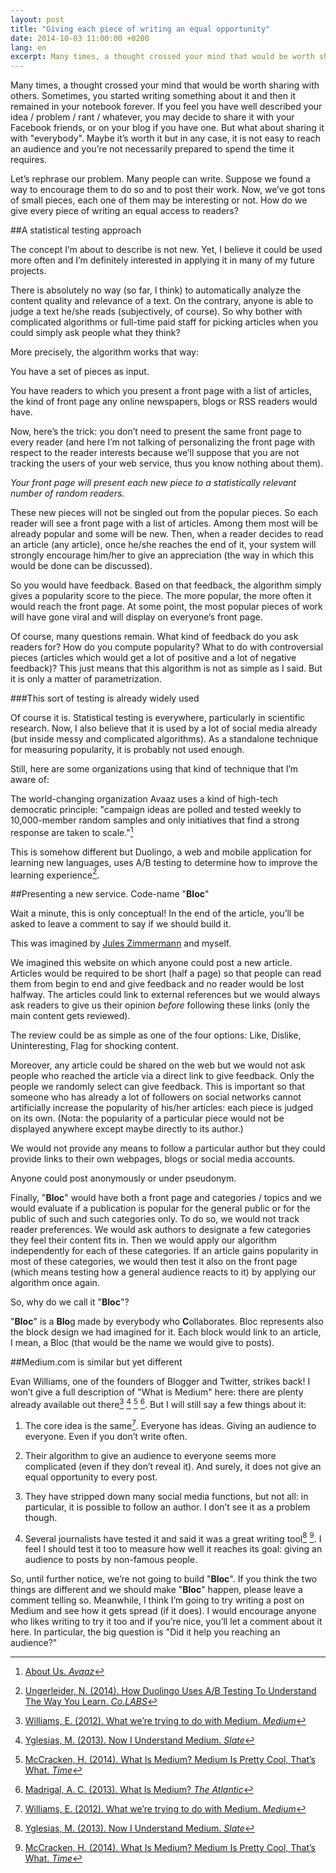 ```yaml
---
layout: post
title: "Giving each piece of writing an equal opportunity"
date: 2014-10-03 11:00:00 +0200
lang: en
excerpt: Many times, a thought crossed your mind that would be worth sharing with others. Sometimes, you started writing something about it and then it remained in your notebook forever. If you feel you have well described your idea / problem / rant / whatever, you may decide to share it with your Facebook friends, or on your blog if you have one. But what about sharing it with "everybody". Maybe it’s worth it but in any case, it is not easy to reach an audience and you’re not necessarily prepared to spend the time it requires.
---
```


Many times, a thought crossed your mind that would be worth sharing with others.
Sometimes, you started writing something about it and then it remained in your notebook forever.
If you feel you have well described your idea / problem / rant / whatever,
you may decide to share it with your Facebook friends, or on your blog if you have one.
But what about sharing it with "everybody".
Maybe it’s worth it but in any case, it is not easy to reach an audience
and you’re not necessarily prepared to spend the time it requires.

Let’s rephrase our problem. Many people can write.
Suppose we found a way to encourage them to do so and to post their work.
Now, we’ve got tons of small pieces, each one of them may be interesting or not.
How do we give every piece of writing an equal access to readers?

##A statistical testing approach

The concept I’m about to describe is not new.
Yet, I believe it could be used more often and I’m definitely interested in applying it in many of my future projects.

There is absolutely no way (so far, I think) to automatically analyze the content quality and relevance of a text.
On the contrary, anyone is able to judge a text he/she reads (subjectively, of course).
So why bother with complicated algorithms or
full-time paid staff for picking articles when you could simply ask people what they think?

More precisely, the algorithm works that way:

You have a set of pieces as input.

You have readers to which you present a front page with a list of articles,
the kind of front page any online newspapers, blogs or RSS readers would have.

Now, here’s the trick: you don’t need to present the same front page to every reader
(and here I’m not talking of personalizing the front page with respect to the reader interests
because we’ll suppose that you are not tracking the users of your web service,
thus you know nothing about them).

*Your front page will present each new piece to a statistically relevant number of random readers.*

These new pieces will not be singled out from the popular pieces.
So each reader will see a front page with a list of articles.
Among them most will be already popular and some will be new.
Then, when a reader decides to read an article (any article), once he/she reaches the end of it,
your system will strongly encourage him/her to give an appreciation
(the way in which this would be done can be discussed).

So you would have feedback. Based on that feedback, the algorithm simply gives a popularity score to the piece.
The more popular, the more often it would reach the front page.
At some point, the most popular pieces of work will have gone viral and will display on everyone’s front page.

Of course, many questions remain. What kind of feedback do you ask readers for? How do you compute popularity?
What to do with controversial pieces (articles which would get a lot of positive and a lot of negative feedback)?
This just means that this algorithm is not as simple as I said. But it is only a matter of parametrization.

###This sort of testing is already widely used

Of course it is. Statistical testing is everywhere, particularly in scientific research.
Now, I also believe that it is used by a lot of social media already (but inside messy and complicated algorithms).
As a standalone technique for measuring popularity, it is probably not used enough.

Still, here are some organizations using that kind of technique that I’m aware of:

The world-changing organization Avaaz uses a kind of high-tech democratic principle:
"campaign ideas are polled and tested weekly to 10,000-member random samples and
only initiatives that find a strong response are taken to scale."[^Avaaz]

This is somehow different but Duolingo, a web and mobile application for learning new languages,
uses A/B testing to determine how to improve the learning experience[^Duolingo].

##Presenting a new service. Code-name "**Bloc**"

Wait a minute, this is only conceptual!
In the end of the article, you’ll be asked to leave a comment to say if we should build it.

This was imagined by [Jules Zimmermann](http://fr.linkedin.com/pub/jules-zimmermann/98/7b5/4b0) and myself.

We imagined this website on which anyone could post a new article.
Articles would be required to be short (half a page) so that
people can read them from begin to end and give feedback and no reader would be lost halfway.
The articles could link to external references but we would always ask readers to give us their opinion
*before* following these links (only the main content gets reviewed).

The review could be as simple as one of the four options:
Like, Dislike, Uninteresting, Flag for shocking content.

Moreover, any article could be shared on the web but
we would not ask people who reached the article via a direct link to give feedback.
Only the people we randomly select can give feedback.
This is important so that someone who has already a lot of followers on social networks cannot
artificially increase the popularity of his/her articles: each piece is judged on its own.
(Nota: the popularity of a particular piece would not be displayed anywhere except maybe directly to its author.)

We would not provide any means to follow a particular author but
they could provide links to their own webpages, blogs or social media accounts.

Anyone could post anonymously or under pseudonym.

Finally, "**Bloc**" would have both a front page and categories / topics and
we would evaluate if a publication is popular for the general public or for the public of such and such categories only.
To do so, we would not track reader preferences.
We would ask authors to designate a few categories they feel their content fits in.
Then we would apply our algorithm independently for each of these categories.
If an article gains popularity in most of these categories, we would then test it also on the front page
(which means testing how a general audience reacts to it) by applying our algorithm once again.

So, why do we call it "**Bloc**"?

"**Bloc**" is a **Blo**g made by everybody who **C**ollaborates.
Bloc represents also the block design we had imagined for it.
Each block would link to an article, I mean, a Bloc (that would be the name we would give to posts).

##Medium.com is similar but yet different

Evan Williams, one of the founders of Blogger and Twitter, strikes back!
I won’t give a full description of "What is Medium" here:
there are plenty already available out there[^Williams] [^Yglesias] [^McCracken] [^Madrigal]. But I will still say a few things about it:

1. The core idea is the same[^Williams]. Everyone has ideas. Giving an audience to everyone. Even if you don’t write often.

2. Their algorithm to give an audience to everyone seems more complicated (even if they don’t reveal it).
And surely, it does not give an equal opportunity to every post.

3. They have stripped down many social media functions, but not all:
in particular, it is possible to follow an author. I don’t see it as a problem though.

4. Several journalists have tested it and said it was a great writing tool[^Yglesias] [^McCracken].
I feel I should test it too to measure how well it reaches its goal: giving an audience to posts by non-famous people.

So, until further notice, we’re not going to build "**Bloc**".
If you think the two things are different and we should make "**Bloc**" happen, please leave a comment telling so.
Meanwhile, I think I’m going to try writing a post on Medium and see how it gets spread (if it does).
I would encourage anyone who likes writing to try it too and if you’re nice, you’ll let a comment about it here.
In particular, the big question is "Did it help you reaching an audience?"

[^Avaaz]: [About Us. _Avaaz_](http://avaaz.org/en/about.php)

[^Duolingo]: [Ungerleider, N. (2014). How Duolingo Uses A/B Testing To Understand The Way You Learn. _Co.LABS_](http://www.fastcolabs.com/3029531/how-duolingo-uses-a-b-testing-to-understand-the-way-you-learn)

[^Williams]: [Williams, E. (2012). What we’re trying to do with Medium. _Medium_](https://medium.com/about/what-were-trying-to-do-with-medium-e2f5bfcf0434)

[^Yglesias]: [Yglesias, M. (2013). Now I Understand Medium. _Slate_](http://www.slate.com/blogs/moneybox/2013/12/16/what_is_medium_it_s_the_best_writing_tool_on_the_web_today.html)

[^McCracken]: [McCracken, H. (2014). What Is Medium? Medium Is Pretty Cool, That’s What. _Time_](http://time.com/37586/what-is-medium-medium-is-pretty-cool-thats-what/)

[^Madrigal]: [Madrigal, A. C. (2013). What Is Medium? _The Atlantic_](http://www.theatlantic.com/technology/archive/2013/08/what-is-medium/278965/)

